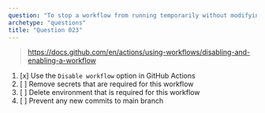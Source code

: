 ```yaml
---
question: "To stop a workflow from running temporarily without modifying the source code you should"
archetype: "questions"
title: "Question 023"
---
```



> https://docs.github.com/en/actions/using-workflows/disabling-and-enabling-a-workflow
1. [x] Use the `Disable workflow` option in GitHub Actions
1. [ ] Remove secrets that are required for this workflow
1. [ ] Delete environment that is required for this workflow
1. [ ] Prevent any new commits to main branch

